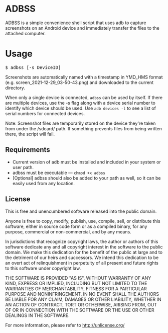 ADBSS 
===========

ADBSS is a simple convenience shell script that uses adb to capture screenshots on an Android device and immediately transfer the files to the attached computer.

Usage
===========
<pre>
$ adbss [-s DeviceID]
</pre>

Screenshots are automatically named with a timestamp in YMD_HMS format (e.g. screen_2021-12-29_03-50-43.png) and downloaded to the current directory.

When only a single device is connected, `adbss` can be used by itself. If there are multiple devices, use the -s flag along with a device serial number to identify which device should be used. Use `adb devices -l` to see a list of serial numbers for connected devices.

Note: Screenshot files are temporarily stored on the device they're taken from under the /sdcard/ path. If something prevents files from being written there, the script will fail.

Requirements
------------

 * Current version of adb must be installed and included in your system or user path.
 * adbss must be executable — `chmod +x adbss`
 * [Optional] adbss should also be added to your path as well, so it can be easily used from any location.

License
------------
This is free and unencumbered software released into the public domain.

Anyone is free to copy, modify, publish, use, compile, sell, or
distribute this software, either in source code form or as a compiled
binary, for any purpose, commercial or non-commercial, and by any
means.

In jurisdictions that recognize copyright laws, the author or authors
of this software dedicate any and all copyright interest in the
software to the public domain. We make this dedication for the benefit
of the public at large and to the detriment of our heirs and
successors. We intend this dedication to be an overt act of
relinquishment in perpetuity of all present and future rights to this
software under copyright law.

THE SOFTWARE IS PROVIDED "AS IS", WITHOUT WARRANTY OF ANY KIND,
EXPRESS OR IMPLIED, INCLUDING BUT NOT LIMITED TO THE WARRANTIES OF
MERCHANTABILITY, FITNESS FOR A PARTICULAR PURPOSE AND NONINFRINGEMENT.
IN NO EVENT SHALL THE AUTHORS BE LIABLE FOR ANY CLAIM, DAMAGES OR
OTHER LIABILITY, WHETHER IN AN ACTION OF CONTRACT, TORT OR OTHERWISE,
ARISING FROM, OUT OF OR IN CONNECTION WITH THE SOFTWARE OR THE USE OR
OTHER DEALINGS IN THE SOFTWARE.

For more information, please refer to <http://unlicense.org/>
